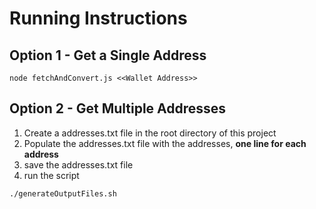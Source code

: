 # Running Instructions

## Option 1 - Get a Single Address 
```code
node fetchAndConvert.js <<Wallet Address>>
```
## Option 2 - Get Multiple Addresses

1. Create a addresses.txt file in the root directory of this project
2. Populate the addresses.txt file with the addresses, <b>one line for each address</b>
3. save the addresses.txt file
4. run the script

```code
./generateOutputFiles.sh
```